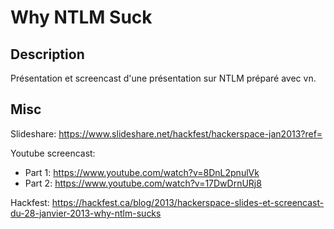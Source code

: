 # Why NTLM Suck

## Description

Présentation et screencast d'une présentation sur NTLM préparé avec vn.

## Misc

Slideshare: https://www.slideshare.net/hackfest/hackerspace-jan2013?ref=

Youtube screencast: 

* Part 1: https://www.youtube.com/watch?v=8DnL2pnulVk
* Part 2: https://www.youtube.com/watch?v=17DwDrnURj8

Hackfest: https://hackfest.ca/blog/2013/hackerspace-slides-et-screencast-du-28-janvier-2013-why-ntlm-sucks
